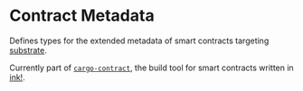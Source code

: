 # Contract Metadata

Defines types for the extended metadata of smart contracts targeting [substrate](https://github.com/paritytech/substrate). 

Currently part of [`cargo-contract`](https://github.com/paritytech/cargo-contract), the build tool for smart
 contracts written in [ink!](https://github.com/paritytech/ink).


